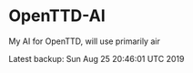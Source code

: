 # OpenTTD-AI
My AI for OpenTTD, will use primarily air

Latest backup: Sun Aug 25 20:46:01 UTC 2019

